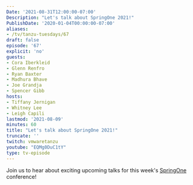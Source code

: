 ```yaml
---
Date: '2021-08-31T12:00:00-07:00'
Description: "Let's talk about SpringOne 2021!"
PublishDate: '2020-01-04T00:00:00-07:00'
aliases:
- /tv/tanzu-tuesdays/67
draft: false
episode: '67'
explicit: 'no'
guests:
- Cora Iberkleid
- Glenn Renfro
- Ryan Baxter
- Madhura Bhave
- Joe Grandja
- Spencer Gibb
hosts:
- Tiffany Jernigan
- Whitney Lee
- Leigh Capili
lastmod: '2021-08-09'
minutes: 60
title: "Let's talk about SpringOne 2021!"
truncate: ''
twitch: vmwaretanzu
youtube: "EQMg0DuC1tY"
type: tv-episode
---
```


Join us to hear about exciting upcoming talks for this week's [SpringOne](https://springone.io) conference!